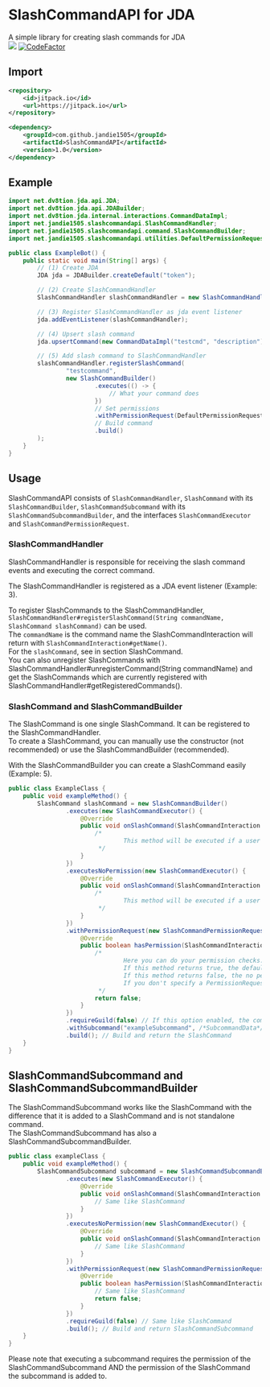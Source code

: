 # SlashCommandAPI for JDA

A simple library for creating slash commands for JDA  
![](https://img.shields.io/badge/Java-11-blue)
[![CodeFactor](https://www.codefactor.io/repository/github/jandie1505/slashcommandapi/badge)](https://www.codefactor.io/repository/github/jandie1505/slashcommandapi)

## Import
```xml
<repository>
    <id>jitpack.io</id>
    <url>https://jitpack.io</url>
</repository>
```

```xml
<dependency>
    <groupId>com.github.jandie1505</groupId>
    <artifactId>SlashCommandAPI</artifactId>
    <version>1.0</version>
</dependency>
```

## Example

```java
import net.dv8tion.jda.api.JDA;
import net.dv8tion.jda.api.JDABuilder;
import net.dv8tion.jda.internal.interactions.CommandDataImpl;
import net.jandie1505.slashcommandapi.SlashCommandHandler;
import net.jandie1505.slashcommandapi.command.SlashCommandBuilder;
import net.jandie1505.slashcommandapi.utilities.DefaultPermissionRequests;

public class ExampleBot() {
    public static void main(String[] args) {
        // (1) Create JDA
        JDA jda = JDABuilder.createDefault("token");

        // (2) Create SlashCommandHandler
        SlashCommandHandler slashCommandHandler = new SlashCommandHandler();

        // (3) Register SlashCommandHandler as jda event listener
        jda.addEventListener(slashCommandHandler);

        // (4) Upsert slash command
        jda.upsertCommand(new CommandDataImpl("testcmd", "description"));

        // (5) Add slash command to SlashCommandHandler
        slashCommandHandler.registerSlashCommand(
                "testcommand",
                new SlashCommandBuilder()
                        .executes(() -> {
                            // What your command does
                        })
                        // Set permissions
                        .withPermissionRequest(DefaultPermissionRequests.publicCommand())
                        // Build command
                        .build()
        );
    }
}
```

## Usage

SlashCommandAPI consists of ``SlashCommandHandler``, ``SlashCommand`` with its ``SlashCommandBuilder``, ``SlashCommandSubcommand`` with its ``SlashCommandSubcommandBuilder``, and the interfaces ``SlashCommandExecutor`` and ``SlashCommandPermissionRequest``.  

### SlashCommandHandler
SlashCommandHandler is responsible for receiving the slash command events and executing the correct command.
    
The SlashCommandHandler is registered as a JDA event listener (Example: 3).
    
To register SlashCommands to the SlashCommandHandler, ``SlashCommandHandler#registerSlashCommand(String commandName, SlashCommand slashCommand)`` can be used.  
The `commandName` is the command name the SlashCommandInteraction will return with ``SlashCommandInteraction#getName()``.  
For the ``slashCommand``, see in section SlashCommand.  
You can also unregister SlashCommands with SlashCommandHandler#unregisterCommand(String commandName) and get the SlashCommands which are currently registered with SlashCommandHandler#getRegisteredCommands().
  
### SlashCommand and SlashCommandBuilder
The SlashCommand is one single SlashCommand. It can be registered to the SlashCommandHandler.  
To create a SlashCommand, you can manually use the constructor (not recommended) or use the SlashCommandBuilder (recommended).
    
With the SlashCommandBuilder you can create a SlashCommand easily (Example: 5).

```java
public class ExampleClass {
    public void exampleMethod() {
        SlashCommand slashCommand = new SlashCommandBuilder()
                .executes(new SlashCommandExecutor() {
                    @Override
                    public void onSlashCommand(SlashCommandInteraction interaction) {
                        /*
                                This method will be executed if a user runs the slash command and the PermissionRequest returns true.
                         */
                    }
                })
                .executesNoPermission(new SlashCommandExecutor() {
                    @Override
                    public void onSlashCommand(SlashCommandInteraction interaction) {
                        /*
                                This method will be executed if a user runs the slash command and the PermissionRequest returns false.
                         */
                    }
                })
                .withPermissionRequest(new SlashCommandPermissionRequest() {
                    @Override
                    public boolean hasPermission(SlashCommandInteraction interaction) {
                        /*
                                Here you can do your permission checks.
                                If this method returns true, the default CommandExecutor gets executed.
                                If this method returns false, the no permission CommandExecutor gets executed.
                                If you don't specify a PermissionRequest, every slash command execution will be handled as the user don't have the permission.
                         */
                        return false;
                    }
                })
                .requireGuild(false) // If this option enabled, the command only gets executed if it gets executed from a guild. Else, nothing will happen.
                .withSubcommand("exampleSubcommand", /*SubcommandData*/)
                .build(); // Build and return the SlashCommand
    }
}
```

## SlashCommandSubcommand and SlashCommandSubcommandBuilder
The SlashCommandSubcommand works like the SlashCommand with the difference that it is added to a SlashCommand and is not standalone command.  
The SlashCommandSubcommand has also a SlashCommandSubcommandBuilder.

```java
public class exampleClass {
    public void exampleMethod() {
        SlashCommandSubcommand subcommand = new SlashCommandSubcommandBuilder()
                .executes(new SlashCommandExecutor() {
                    @Override
                    public void onSlashCommand(SlashCommandInteraction interaction) {
                        // Same like SlashCommand
                    }
                })
                .executesNoPermission(new SlashCommandExecutor() {
                    @Override
                    public void onSlashCommand(SlashCommandInteraction interaction) {
                        // Same like SlashCommand
                    }
                })
                .withPermissionRequest(new SlashCommandPermissionRequest() {
                    @Override
                    public boolean hasPermission(SlashCommandInteraction interaction) {
                        // Same like SlashCommand
                        return false;
                    }
                })
                .requireGuild(false) // Same like SlashCommand
                .build(); // Build and return SlashCommandSubcommand
    }
}
```
Please note that executing a subcommand requires the permission of the SlashCommandSubcommand AND the permission of the SlashCommand the subcommand is added to.
